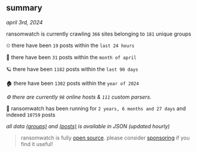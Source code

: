 
## summary
_april 3rd, 2024_

ransomwatch is currently crawling `366` sites belonging to `181` unique groups

⏲ there have been `19` posts within the `last 24 hours`

🦈 there have been `31` posts within the `month of april`

🪐 there have been `1182` posts within the `last 90 days`

🏚 there have been `1302` posts within the `year of 2024`

_⚙️ there are currently `98` online hosts & `111` custom parsers._

🦕 ransomwatch has been running for `2 years, 6 months and 27 days` and indexed `10759` posts

_all data  [(groups)](http://ransomwhat.telemetry.ltd/groups) and [(posts)](http://ransomwhat.telemetry.ltd/posts) is available in JSON (updated hourly)_

> ransomwatch is fully [open source](https://github.com/joshhighet/ransomwatch#ransomwatch--). please consider [sponsoring](https://github.com/sponsors/joshhighet) if you find it useful!
